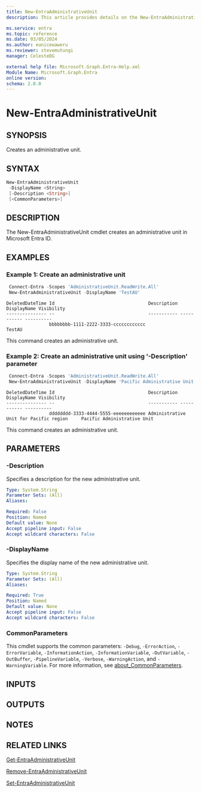 ```yaml
---
title: New-EntraAdministrativeUnit
description: This article provides details on the New-EntraAdministrativeUnit command.

ms.service: entra
ms.topic: reference
ms.date: 03/05/2024
ms.author: eunicewaweru
ms.reviewer: stevemutungi
manager: CelesteDG

external help file: Microsoft.Graph.Entra-Help.xml
Module Name: Microsoft.Graph.Entra
online version:
schema: 2.0.0
---
```


# New-EntraAdministrativeUnit

## SYNOPSIS

Creates an administrative unit.

## SYNTAX

```powershell
New-EntraAdministrativeUnit 
 -DisplayName <String> 
 [-Description <String>]
 [<CommonParameters>]
```

## DESCRIPTION
The New-EntraAdministrativeUnit cmdlet creates an administrative unit in Microsoft Entra ID.

## EXAMPLES

### Example 1: Create an administrative unit

```powershell
 Connect-Entra -Scopes 'AdministrativeUnit.ReadWrite.All'
 New-EntraAdministrativeUnit -DisplayName 'TestAU'
```

```Output
DeletedDateTime Id                                   Description DisplayName Visibility
--------------- --                                   ----------- ----------- ----------
                bbbbbbbb-1111-2222-3333-cccccccccccc             TestAU
```

This command creates an administrative unit.

### Example 2: Create an administrative unit using '-Description' parameter

```powershell
 Connect-Entra -Scopes 'AdministrativeUnit.ReadWrite.All'
 New-EntraAdministrativeUnit -DisplayName 'Pacific Administrative Unit' -Description 'Administrative Unit for Pacific region'
```

```Output
DeletedDateTime Id                                   Description DisplayName Visibility
--------------- --                                   ----------- ----------- ----------
                dddddddd-3333-4444-5555-eeeeeeeeeeee Administrative Unit for Pacific region     Pacific Administrative Unit
```

This command creates an administrative unit.

## PARAMETERS

### -Description

Specifies a description for the new administrative unit.

```yaml
Type: System.String
Parameter Sets: (All)
Aliases:

Required: False
Position: Named
Default value: None
Accept pipeline input: False
Accept wildcard characters: False
```

### -DisplayName

Specifies the display name of the new administrative unit.

```yaml
Type: System.String
Parameter Sets: (All)
Aliases:

Required: True
Position: Named
Default value: None
Accept pipeline input: False
Accept wildcard characters: False
```

### CommonParameters

This cmdlet supports the common parameters: `-Debug`, `-ErrorAction`, `-ErrorVariable`, `-InformationAction`, `-InformationVariable`, `-OutVariable`, `-OutBuffer`, `-PipelineVariable`, `-Verbose`, `-WarningAction`, and `-WarningVariable`. For more information, see [about_CommonParameters](https://go.microsoft.com/fwlink/?LinkID=113216).

## INPUTS

## OUTPUTS

## NOTES

## RELATED LINKS

[Get-EntraAdministrativeUnit](Get-EntraAdministrativeUnit.md)

[Remove-EntraAdministrativeUnit](Remove-EntraAdministrativeUnit.md)

[Set-EntraAdministrativeUnit](Set-EntraAdministrativeUnit.md)

